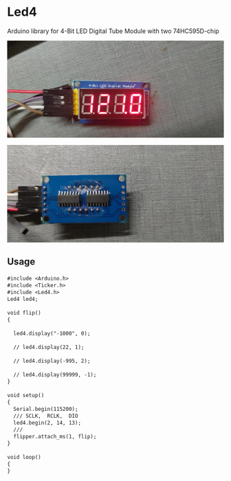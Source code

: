 # Led4

Arduino library for 4-Bit LED Digital Tube Module with two 74HC595D-chip

![](./examples/2.jpg)

![](./examples/1.jpg)

## Usage

```
#include <Arduino.h>
#include <Ticker.h>
#include <Led4.h>
Led4 led4;

void flip()
{

  led4.display("-1000", 0);

  // led4.display(22, 1);

  // led4.display(-995, 2);

  // led4.display(99999, -1);
}

void setup()
{
  Serial.begin(115200);
  /// SCLK,  RCLK,  DIO
  led4.begin(2, 14, 13);
  ///
  flipper.attach_ms(1, flip);
}

void loop()
{
}
```
